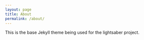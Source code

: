 ```yaml
---
layout: page
title: About
permalink: /about/
---
```


This is the base Jekyll theme being used for the lightsaber project.
